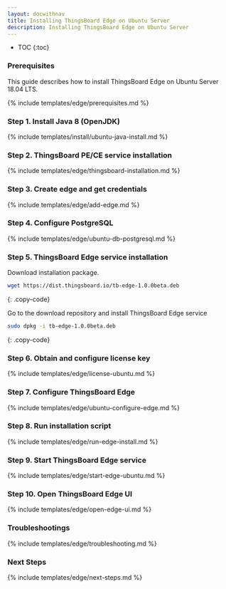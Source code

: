 ```yaml
---
layout: docwithnav
title: Installing ThingsBoard Edge on Ubuntu Server
description: Installing ThingsBoard Edge on Ubuntu Server
---
```


* TOC
{:toc}

### Prerequisites

This guide describes how to install ThingsBoard Edge on Ubuntu Server 18.04 LTS. 

{% include templates/edge/prerequisites.md %}



### Step 1. Install Java 8 (OpenJDK) 

{% include templates/install/ubuntu-java-install.md %}

### Step 2. ThingsBoard PE/CE service installation 

{% include templates/edge/thingsboard-installation.md %}

### Step 3. Create edge and get credentials

{% include templates/edge/add-edge.md %}

### Step 4. Configure PostgreSQL

{% include templates/edge/ubuntu-db-postgresql.md %}

### Step 5. ThingsBoard Edge service installation

Download installation package.

```bash
wget https://dist.thingsboard.io/tb-edge-1.0.0beta.deb
```
{: .copy-code}

Go to the download repository and install ThingsBoard Edge service

```bash
sudo dpkg -i tb-edge-1.0.0beta.deb
```
{: .copy-code}

### Step 6. Obtain and configure license key

{% include templates/edge/license-ubuntu.md %}

### Step 7. Configure ThingsBoard Edge

{% include templates/edge/ubuntu-configure-edge.md %}

### Step 8. Run installation script

{% include templates/edge/run-edge-install.md %} 

### Step 9. Start ThingsBoard Edge service

{% include templates/edge/start-edge-ubuntu.md %} 

### Step 10. Open ThingsBoard Edge UI

{% include templates/edge/open-edge-ui.md %} 

### Troubleshootings

{% include templates/edge/troubleshooting.md %} 

### Next Steps

{% include templates/edge/next-steps.md %}
